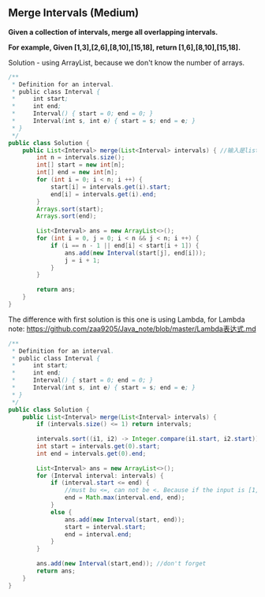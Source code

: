 ## Merge Intervals (Medium)

**Given a collection of intervals, merge all overlapping intervals.**

**For example,
Given [1,3],[2,6],[8,10],[15,18],
return [1,6],[8,10],[15,18].**

Solution - using ArrayList, because we don't know the number of arrays.

```java
/**
 * Definition for an interval.
 * public class Interval {
 *     int start;
 *     int end;
 *     Interval() { start = 0; end = 0; }
 *     Interval(int s, int e) { start = s; end = e; }
 * }
 */
public class Solution {
    public List<Interval> merge(List<Interval> intervals) { //输入是list型的intervals
        int n = intervals.size();
        int[] start = new int[n];
        int[] end = new int[n];
        for (int i = 0; i < n; i ++) {
            start[i] = intervals.get(i).start;
            end[i] = intervals.get(i).end;
        }
        Arrays.sort(start);
        Arrays.sort(end);
    
        List<Interval> ans = new ArrayList<>();     
        for (int i = 0, j = 0; i < n && j < n; i ++) {
            if (i == n - 1 || end[i] < start[i + 1]) {
                ans.add(new Interval(start[j], end[i]));
                j = i + 1;
            }
        }
        
        return ans;
    }
}
```

The difference with first solution is this one is using Lambda, for Lambda note:
https://github.com/zaa9205/Java_note/blob/master/Lambda表达式.md

```java
/**
 * Definition for an interval.
 * public class Interval {
 *     int start;
 *     int end;
 *     Interval() { start = 0; end = 0; }
 *     Interval(int s, int e) { start = s; end = e; }
 * }
 */
public class Solution {
    public List<Interval> merge(List<Interval> intervals) {
        if (intervals.size() <= 1) return intervals;
        
        intervals.sort((i1, i2) -> Integer.compare(i1.start, i2.start));
        int start = intervals.get(0).start;
        int end = intervals.get(0).end;
        
        List<Interval> ans = new ArrayList<>();
        for (Interval interval: intervals) {
            if (interval.start <= end) { 
                //must bu <=, can not be <. Because if the input is [1,3] [2,4] [4,8], the output should be [1,8], if the condition is <, the output is [1,4] [4,8];
                end = Math.max(interval.end, end);
            }
            else {
                ans.add(new Interval(start, end));
                start = interval.start;
                end = interval.end;
            }
        }
        
        ans.add(new Interval(start,end)); //don't forget
        return ans;
    }
}
```
